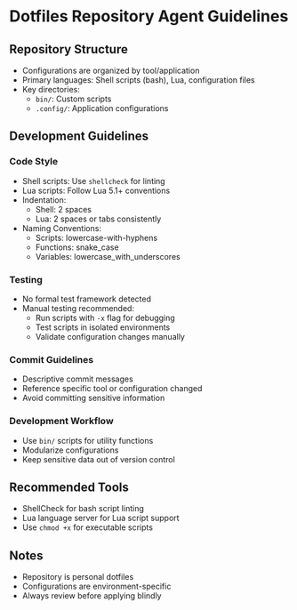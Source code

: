 # Dotfiles Repository Agent Guidelines

## Repository Structure
- Configurations are organized by tool/application
- Primary languages: Shell scripts (bash), Lua, configuration files
- Key directories: 
  - `bin/`: Custom scripts
  - `.config/`: Application configurations

## Development Guidelines
### Code Style
- Shell scripts: Use `shellcheck` for linting
- Lua scripts: Follow Lua 5.1+ conventions
- Indentation: 
  - Shell: 2 spaces
  - Lua: 2 spaces or tabs consistently
- Naming Conventions:
  - Scripts: lowercase-with-hyphens
  - Functions: snake_case
  - Variables: lowercase_with_underscores

### Testing
- No formal test framework detected
- Manual testing recommended:
  - Run scripts with `-x` flag for debugging
  - Test scripts in isolated environments
  - Validate configuration changes manually

### Commit Guidelines
- Descriptive commit messages
- Reference specific tool or configuration changed
- Avoid committing sensitive information

### Development Workflow
- Use `bin/` scripts for utility functions
- Modularize configurations
- Keep sensitive data out of version control

## Recommended Tools
- ShellCheck for bash script linting
- Lua language server for Lua script support
- Use `chmod +x` for executable scripts

## Notes
- Repository is personal dotfiles
- Configurations are environment-specific
- Always review before applying blindly